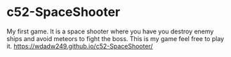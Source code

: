 # c52-SpaceShooter
My first game. It is a space shooter where you have you destroy enemy ships and avoid meteors to fight the boss. 
This is my game feel free to play it. https://wdadw249.github.io/c52-SpaceShooter/
